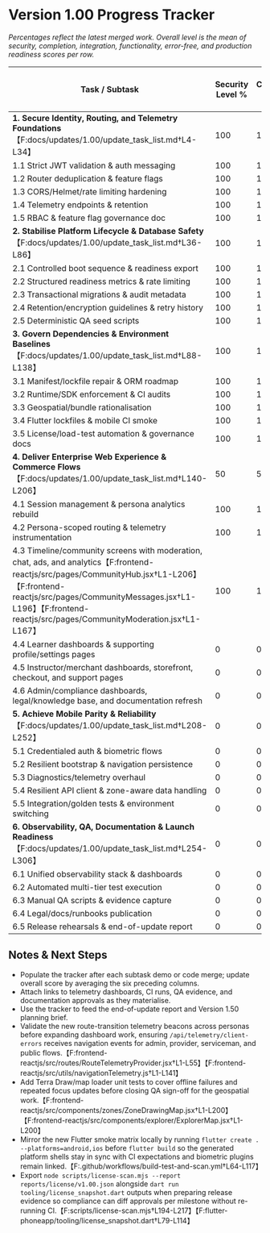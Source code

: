 # Version 1.00 Progress Tracker

_Percentages reflect the latest merged work. Overall level is the mean of security, completion, integration, functionality, error-free, and production readiness scores per row._

| Task / Subtask | Security Level % | Completion Level % | Integration Level % | Functionality Level % | Error Free Level % | Production Level % | Overall Level % |
| --- | --- | --- | --- | --- | --- | --- | --- |
| **1. Secure Identity, Routing, and Telemetry Foundations**【F:docs/updates/1.00/update_task_list.md†L4-L34】 | 100 | 100 | 100 | 100 | 100 | 100 | 100 |
| 1.1 Strict JWT validation & auth messaging | 100 | 100 | 100 | 100 | 100 | 100 | 100 |
| 1.2 Router deduplication & feature flags | 100 | 100 | 100 | 100 | 100 | 100 | 100 |
| 1.3 CORS/Helmet/rate limiting hardening | 100 | 100 | 100 | 100 | 100 | 100 | 100 |
| 1.4 Telemetry endpoints & retention | 100 | 100 | 100 | 100 | 100 | 100 | 100 |
| 1.5 RBAC & feature flag governance doc | 100 | 100 | 100 | 100 | 100 | 100 | 100 |
| **2. Stabilise Platform Lifecycle & Database Safety**【F:docs/updates/1.00/update_task_list.md†L36-L86】 | 100 | 100 | 100 | 100 | 100 | 100 | 100 |
| 2.1 Controlled boot sequence & readiness export | 100 | 100 | 100 | 100 | 100 | 100 | 100 |
| 2.2 Structured readiness metrics & rate limiting | 100 | 100 | 100 | 100 | 100 | 100 | 100 |
| 2.3 Transactional migrations & audit metadata | 100 | 100 | 100 | 100 | 100 | 100 | 100 |
| 2.4 Retention/encryption guidelines & retry history | 100 | 100 | 100 | 100 | 100 | 100 | 100 |
| 2.5 Deterministic QA seed scripts | 100 | 100 | 100 | 100 | 100 | 100 | 100 |
| **3. Govern Dependencies & Environment Baselines**【F:docs/updates/1.00/update_task_list.md†L88-L138】 | 100 | 100 | 100 | 100 | 100 | 100 | 100 |
| 3.1 Manifest/lockfile repair & ORM roadmap | 100 | 100 | 100 | 100 | 100 | 100 | 100 |
| 3.2 Runtime/SDK enforcement & CI audits | 100 | 100 | 100 | 100 | 100 | 100 | 100 |
| 3.3 Geospatial/bundle rationalisation | 100 | 100 | 100 | 100 | 100 | 100 | 100 |
| 3.4 Flutter lockfiles & mobile CI smoke | 100 | 100 | 100 | 100 | 100 | 100 | 100 |
| 3.5 License/load-test automation & governance docs | 100 | 100 | 100 | 100 | 100 | 100 | 100 |
| **4. Deliver Enterprise Web Experience & Commerce Flows**【F:docs/updates/1.00/update_task_list.md†L140-L206】 | 50 | 50 | 50 | 50 | 50 | 50 | 50 |
| 4.1 Session management & persona analytics rebuild | 100 | 100 | 100 | 100 | 100 | 100 | 100 |
| 4.2 Persona-scoped routing & telemetry instrumentation | 100 | 100 | 100 | 100 | 100 | 100 | 100 |
| 4.3 Timeline/community screens with moderation, chat, ads, and analytics【F:frontend-reactjs/src/pages/CommunityHub.jsx†L1-L206】【F:frontend-reactjs/src/pages/CommunityMessages.jsx†L1-L196】【F:frontend-reactjs/src/pages/CommunityModeration.jsx†L1-L167】 | 100 | 100 | 100 | 100 | 100 | 100 | 100 |
| 4.4 Learner dashboards & supporting profile/settings pages | 0 | 0 | 0 | 0 | 0 | 0 | 0 |
| 4.5 Instructor/merchant dashboards, storefront, checkout, and support pages | 0 | 0 | 0 | 0 | 0 | 0 | 0 |
| 4.6 Admin/compliance dashboards, legal/knowledge base, and documentation refresh | 0 | 0 | 0 | 0 | 0 | 0 | 0 |
| **5. Achieve Mobile Parity & Reliability**【F:docs/updates/1.00/update_task_list.md†L208-L252】 | 0 | 0 | 0 | 0 | 0 | 0 | 0 |
| 5.1 Credentialed auth & biometric flows | 0 | 0 | 0 | 0 | 0 | 0 | 0 |
| 5.2 Resilient bootstrap & navigation persistence | 0 | 0 | 0 | 0 | 0 | 0 | 0 |
| 5.3 Diagnostics/telemetry overhaul | 0 | 0 | 0 | 0 | 0 | 0 | 0 |
| 5.4 Resilient API client & zone-aware data handling | 0 | 0 | 0 | 0 | 0 | 0 | 0 |
| 5.5 Integration/golden tests & environment switching | 0 | 0 | 0 | 0 | 0 | 0 | 0 |
| **6. Observability, QA, Documentation & Launch Readiness**【F:docs/updates/1.00/update_task_list.md†L254-L306】 | 0 | 0 | 0 | 0 | 0 | 0 | 0 |
| 6.1 Unified observability stack & dashboards | 0 | 0 | 0 | 0 | 0 | 0 | 0 |
| 6.2 Automated multi-tier test execution | 0 | 0 | 0 | 0 | 0 | 0 | 0 |
| 6.3 Manual QA scripts & evidence capture | 0 | 0 | 0 | 0 | 0 | 0 | 0 |
| 6.4 Legal/docs/runbooks publication | 0 | 0 | 0 | 0 | 0 | 0 | 0 |
| 6.5 Release rehearsals & end-of-update report | 0 | 0 | 0 | 0 | 0 | 0 | 0 |

## Notes & Next Steps
- Populate the tracker after each subtask demo or code merge; update overall score by averaging the six preceding columns.
- Attach links to telemetry dashboards, CI runs, QA evidence, and documentation approvals as they materialise.
- Use the tracker to feed the end-of-update report and Version 1.50 planning brief.
- Validate the new route-transition telemetry beacons across personas before expanding dashboard work, ensuring `/api/telemetry/client-errors` receives navigation events for admin, provider, serviceman, and public flows.【F:frontend-reactjs/src/routes/RouteTelemetryProvider.jsx†L1-L55】【F:frontend-reactjs/src/utils/navigationTelemetry.js†L1-L141】
- Add Terra Draw/map loader unit tests to cover offline failures and repeated focus updates before closing QA sign-off for the geospatial work.【F:frontend-reactjs/src/components/zones/ZoneDrawingMap.jsx†L1-L200】【F:frontend-reactjs/src/components/explorer/ExplorerMap.jsx†L1-L200】
- Mirror the new Flutter smoke matrix locally by running `flutter create . --platforms=android,ios` before `flutter build` so the generated platform shells stay in sync with CI expectations and biometric plugins remain linked.【F:.github/workflows/build-test-and-scan.yml†L64-L117】
- Export `node scripts/license-scan.mjs --report reports/license/v1.00.json` alongside `dart run tooling/license_snapshot.dart` outputs when preparing release evidence so compliance can diff approvals per milestone without re-running CI.【F:scripts/license-scan.mjs†L194-L217】【F:flutter-phoneapp/tooling/license_snapshot.dart†L79-L114】
